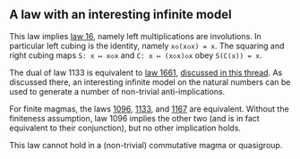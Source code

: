 ## A law with an interesting infinite model

This law implies [law 16](https://teorth.github.io/equational_theories/implications/?16), namely left multiplications are involutions.  In particular left cubing is the identity, namely `x◇(x◇x) = x`.  The squaring and right cubing maps `S: x ↦ x◇x` and `C: x ↦ (x◇x)◇x` obey `S(C(x)) = x`.

The dual of law 1133 is equivalent to [law 1661](https://teorth.github.io/equational_theories/implications/?1661), [discussed in this thread](https://leanprover.zulipchat.com/#narrow/stream/458659-Equational/topic/1661.20-.3E.201657.20-.20another.20one.20bites.20the.20dust/near/476037184).  As discussed there, an interesting infinite model on the natural numbers can be used to generate a number of non-trivial anti-implications.

For finite magmas, the laws [1096](https://teorth.github.io/equational_theories/implications/?1096), [1133](https://teorth.github.io/equational_theories/implications/?1133), and [1167](https://teorth.github.io/equational_theories/implications/?1167) are equivalent.  Without the finiteness assumption, law 1096 implies the other two (and is in fact equivalent to their conjunction), but no other implication holds.

This law cannot hold in a (non-trivial) commutative magma or quasigroup.
